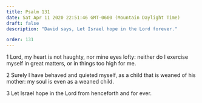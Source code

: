```yaml
---
title: Psalm 131
date: Sat Apr 11 2020 22:51:46 GMT-0600 (Mountain Daylight Time)
draft: false
description: "David says, Let Israel hope in the Lord forever."

order: 131
---
```

    
1 Lord, my heart is not haughty, nor mine eyes lofty: neither do I exercise myself in great matters, or in things too high for me.

2 Surely I have behaved and quieted myself, as a child that is weaned of his mother: my soul is even as a weaned child.

3 Let Israel hope in the Lord from henceforth and for ever.
